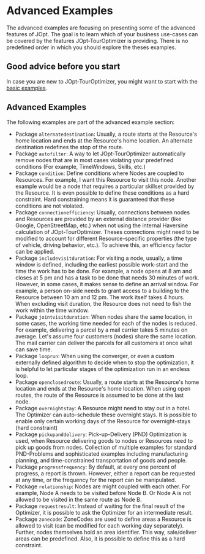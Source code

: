 # Advanced Examples

The advanced examples are focusing on presenting some of the advanced features of JOpt. The goal is to learn which of your business use-cases can be covered by the features JOpt-TourOptimizer is providing. There is no predefined order in which you should explore the theses examples.

## Good advice before you start
In case you are new to JOpt-TourOptimizer, you might want to start with the <a href="https://github.com/DNA-Evolutions/Java-TourOptimizer-Examples/tree/master/src/main/java/com/dna/jopt/touroptimizer/java/examples/basic" target="_blank">basic examples</a>.


## Advanced Examples
The following examples are part of the advanced example section:

- Package `alternatedestination`: Usually, a route starts at the Resource's home location and ends at the Resource's home location. An alternate destination redefines the stop of the route.
- Package `autofilter`: A way to let JOpt-TourOptimizer automatically remove nodes that are in most cases violating your predefined conditions (For example, TimeWindows, Skills, etc.)
- Package `condition`: Define conditions where Nodes are coupled to Resources. For example, I want this Resource to visit this node. Another example would be a node that requires a particular skillset provided by the Resource. It is even possible to define these conditions as a hard constraint. Hard constraining means it is guaranteed that these conditions are not violated. 
- Package `connectionefficiency`: Usually, connections between nodes and Resources are provided by an external distance provider (like Google, OpenStreetMap, etc.) when not using the internal Haversine calculation of JOpt-TourOptimizer. Theses connections might need to be modified to account for different Resource-specific properties (the type of vehicle, driving behavior, etc.). To achieve this, an efficiency factor can be applied.
- Package `includevisitduration`: For visiting a node, usually, a time window is defined, including the earliest possible work-start and the time the work has to be done. For example, a node opens at 8 am and closes at 5 pm and has a task to be done that needs 30 minutes of work. However, in some cases, it makes sense to define an arrival window. For example, a person on-side needs to grant access to a building to the Resource between 10 am and 12 pm. The work itself takes 4 hours. When excluding visit duration, the Resource does not need to fish the work within the time window.  
- Package `jointvisitduration`: When nodes share the same location, in some cases, the working time needed for each of the nodes is reduced. For example, delivering a parcel by a mail carrier takes 5 minutes on average. Let's assume four customers (nodes) share the same location. The mail carrier can deliver the parcels for all customers at once what can save time.
- Package `looprun`: When using the converger, or even a custom externally defined algorithm to decide when to stop the optimization, it is helpful to let particular stages of the optimization run in an endless loop.
- Package `openclosedroute`: Usually, a route starts at the Resource's home location and ends at the Resource's home location. When using open routes, the route of the Resource is assumed to be done at the last node.
- Package `overnightstay`: A Resource might need to stay out in a hotel. The Optimizer can auto-schedule these overnight stays. It is possible to enable only certain working days of the Resource for overnight-stays (hard constraint)
- Package `pickupanddelivery`: Pick-up-Delivery (PND) Optimization is used, when Resource delivering goods to nodes or Resources need to pick up goods from nodes. Collection of multiple examples for standard PND-Problems and sophisticated examples including  manufacturing planning, and time-constrained transportation of goods and people.
- Package `progressfrequency`: By default, at every one percent of progress, a report is thrown. However, either a report can be requested at any time, or the frequency for the report can be manipulated.
- Package `relationship`: Nodes are might coupled with each other. For example, Node A needs to be visited before Node B. Or Node A is not allowed to be visited in the same route as Node B.
- Package `requestresult`: Instead of waiting for the final result of the Optimizer, it is possible to ask the Optimizer for an intermediate result.
- Package `zonecode`: ZoneCodes are used to define areas a Resource is allowed to visit (can be modified for each working day separately). Further, nodes themselves hold an area identifier. This way, sale/deliver areas can be predefined. Also, it is possible to define this as a hard constraint.


